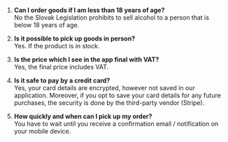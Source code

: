 1. **Can I order goods if I am less than 18 years of age?**   
No the Slovak Legislation prohibits to sell alcohol to a person that is below 18 years of age.

2. **Is it possible to pick up goods in person?**  
Yes. If the product is in stock.

3. **Is the price which I see in the app final with VAT?**  
Yes, the final price includes VAT.

4. **Is it safe to pay by a credit card?**  
Yes, your card details are encrypted, however not saved in our application. Moreover, if you opt to save your card details for any future purchases, the security is done by the third-party vendor (Stripe).

5. **How quickly and when can I pick up my order?**  
You have to wait until you receive a confirmation email / notification on your mobile device.